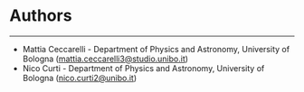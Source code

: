 # Authors #

----------
- Mattia Ceccarelli - Department of Physics and Astronomy, University of Bologna ([mattia.ceccarelli3@studio.unibo.it](mailto:mattia.ceccarelli3@studio.unibo.it))
- Nico Curti - Department of Physics and Astronomy, University of Bologna ([nico.curti2@unibo.it](mailto:nico.curti2@unibo.it))
